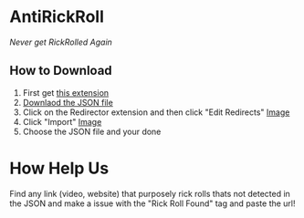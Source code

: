 # AntiRickRoll
*Never get RickRolled Again*

## How to Download
1. First get [this extension](https://chrome.google.com/webstore/detail/redirector/ocgpenflpmgnfapjedencafcfakcekcd/related?hl=en)
2. [Downlaod the JSON file](https://github.com/GamerBoi153/AntiRickRoll/releases/latest)
3. Click on the Redirector extension and then click "Edit Redirects"    [Image](https://github.com/GamerBoi153/AntiRickRoll/blob/main/Images/7ea8df89683e16eff55486fa1fe37cec.png?raw=true)
4. Click "Import"    [Image](https://github.com/GamerBoi153/AntiRickRoll/blob/main/Images/76219b24a59111e833fbce3b55026f6a.png?raw=true)
5. Choose the JSON file and your done


# How Help Us
Find any link (video, website) that purposely rick rolls thats not detected in the JSON and make a issue with the "Rick Roll Found" tag and paste the url!
